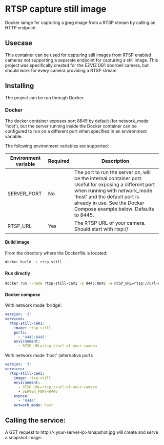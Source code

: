 # RTSP capture still image

Docker iamge for capturing a jpeg image from a RTSP stream by calling an HTTP endpoint.

## Usecase

This container can be used for capturing still images from RTSP enabled cameras not supporting a separate endpoint for capturing a still image. This project was specifically created for the EZVIZ DB1 doorbell camera, but should work for every camera providing a RTSP stream.

## Installing
The project can be run through Docker.

### Docker
The docker container exposes port 8845 by default (for network_mode 'host'), but the server running inside the Docker container can be configured to run on a different port when specified in an environment variable.

The following environment variables are supported:

| Environment variable | Required | Description |
|----------------------|----------|-------------|
| SERVER_PORT          | No       | The port to run the server on, will be the internal container port. Useful for exposing a different port when running with network_mode 'host' and the default port is already in use. See the Docker Compose example below. Defaults to 8445. |
| RTSP_URL             | Yes      | The RTSP URL of your camera. Should start with rtsp:// |

#### Build image
From the directory where the Dockerfile is located:
```bash
docker build -t rtsp-still .
```

#### Run directly
```bash
docker run --name rtsp-still-cam1 -p 8445:8845 -e RTSP_URL=rtsp://url-of-your-camera -d rtsp_still
```

#### Docker compose
With network mode 'bridge':
```yaml
version: '3'
services:
  rtsp-still-cam1:
    image: rtsp_still
    ports:
      - "8445:8445"
    environment:
      - RTSP_URL=rtsp://url-of-your-camera

```

With network mode 'host' (alternative port):
```yaml
version: '3'
services:
  rtsp-still-cam1:
    image: rtsp-still
    environment:
      - RTSP_URL=rtsp://url-of-your-camera
      - SERVER_PORT=8446
    expose:
      - "8446"
    network_mode: host    
```

## Calling the service:
A GET request to http://\<your-server-ip\>/snapshot.jpg will create and serve a snapshot image.
